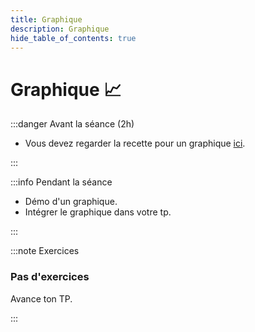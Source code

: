 ```yaml
---
title: Graphique
description: Graphique
hide_table_of_contents: true
---
```


# Graphique 📈

<Row>

<Column>

:::danger Avant la séance (2h)

- Vous devez regarder la recette pour un graphique [ici](../03-recettes/graphique.mdx).

:::

</Column>

<Column>

:::info Pendant la séance

- Démo d'un graphique.
- Intégrer le graphique dans votre tp.

:::

</Column>

</Row>

:::note Exercices

### Pas d'exercices

Avance ton TP.

:::

